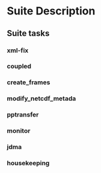# Suite Description
## Suite tasks
### xml-fix
### coupled
### create_frames
### modify_netcdf_metada
### pptransfer
### monitor
### jdma
### housekeeping
